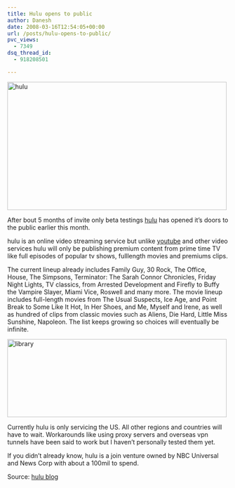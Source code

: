 ```yaml
---
title: Hulu opens to public
author: Danesh
date: 2008-03-16T12:54:05+00:00
url: /posts/hulu-opens-to-public/
pvc_views:
  - 7349
dsq_thread_id:
  - 918208501

---
```

[<img loading="lazy" src="http://farm3.static.flickr.com/2418/2336636833_abbb36c0e7.jpg" alt="hulu" border="0" height="292" width="500" />][1]

After bout 5 months of invite only beta testings [hulu][2] has opened it&#8217;s doors to the public earlier this month.

hulu is an online video streaming service but unlike [youtube][3] and other video services hulu will only be publishing premium content from prime time TV like full episodes of popular tv shows, fulllength movies and premiums clips.

The current lineup already includes Family Guy, 30 Rock, The Office, House, The Simpsons, Terminator: The Sarah Connor Chronicles, Friday Night Lights, TV classics, from Arrested Development and Firefly to Buffy the Vampire Slayer, Miami Vice, Roswell and many more. The movie lineup includes full-length movies from The Usual Suspects, Ice Age, and Point Break to Some Like It Hot, In Her Shoes, and Me, Myself and Irene, as well as hundred of clips from classic movies such as Aliens, Die Hard, Little Miss Sunshine, Napoleon. The list keeps growing so choices will eventually be infinite.<!--more-->

[<img loading="lazy" src="http://farm3.static.flickr.com/2400/2337527014_1d04a1b73d.jpg" alt="library" border="0" height="178" width="500" />][4]

Currently hulu is only servicing the US. All other regions and countries will have to wait. Workarounds like using proxy servers and overseas vpn tunnels have been said to work but I haven&#8217;t personally tested them yet.

If you didn&#8217;t already know, hulu is a join venture owned by NBC Universal and News Corp with about a 100mil to spend.

Source: [hulu blog][5]

 [1]: http://www.flickr.com/photos/dannyportal/2336636833/ "hulu by vwvr9, on Flickr"
 [2]: http://www.hulu.com
 [3]: http://youtube.com
 [4]: http://www.flickr.com/photos/dannyportal/2337527014/ "library by vwvr9, on Flickr"
 [5]: http://blog.hulu.com/2008/3/12/welcome-to-hulu